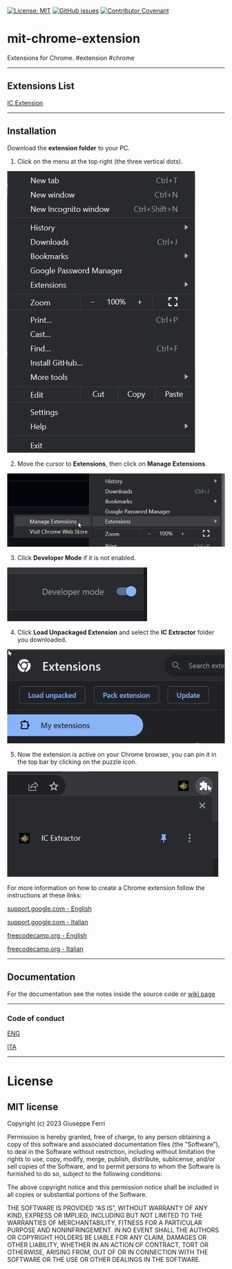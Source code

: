 [![License: MIT](https://img.shields.io/badge/License-MIT-yellow.svg)](https://opensource.org/licenses/MIT)
[![GitHub issues](https://img.shields.io/github/issues/JoeFerri/algorithms)](https://github.com/JoeFerri/mit-chrome-extension/issues)
[![Contributor Covenant](https://img.shields.io/badge/Contributor%20Covenant-2.0-4baaaa.svg)](code_of_conduct-eng.md)

# mit-chrome-extension
Extensions for Chrome. #extension #chrome

---

## Extensions List

[IC Extension](IC%20Extractor%20Project/README.md)

---

## Installation

Download the **extension folder** to your PC.

1. Click on the menu at the top right (the three vertical dots).

![](images/menu-top-right.png)

2. Move the cursor to **Extensions**, then click on **Manage Extensions**.

![](images/menu-top-right-extension.png)

3. Click **Developer Mode** if it is not enabled.

![](images/button-developer-mode.png)

4. Click **Load Unpackaged Extension** and select the **IC Extractor** folder you downloaded.

![](images/buttons-load-extension.png)

5. Now the extension is active on your Chrome browser, you can pin it in the top bar by clicking on the puzzle icon.

![](images/menu-top-right-pin-extension.png)

For more information on how to create a Chrome extension follow the instructions at these links:

[support.google.com - English](https://support.google.com/chrome/a/answer/2714278?hl=en)

[support.google.com - Italian](https://support.google.com/chrome/a/answer/2714278?hl=it)

[freecodecamp.org - English](https://www.freecodecamp.org/news/building-chrome-extension/)

[freecodecamp.org - Italian](https://www.freecodecamp.org/italian/news/come-creare-la-tua-estensione-di-google-chrome/)

---

## Documentation
For the documentation see the notes inside the source code or [wiki page](https://github.com/JoeFerri/mit-chrome-extension/wiki)

---

### Code of conduct
[ENG](code_of_conduct-eng.md)

[ITA](code_of_conduct-ita.md)

---

# License 

## MIT license 

Copyright (c) 2023 Giuseppe Ferri

Permission is hereby granted, free of charge, to any person obtaining a copy of this software and associated documentation files (the “Software”), to deal in the Software without restriction, including without limitation the rights to use, copy, modify, merge, publish, distribute, sublicense, and/or sell copies of the Software, and to permit persons to whom the Software is furnished to do so, subject to the following conditions:

The above copyright notice and this permission notice shall be included in all copies or substantial portions of the Software.

THE SOFTWARE IS PROVIDED “AS IS”, WITHOUT WARRANTY OF ANY KIND, EXPRESS OR IMPLIED, INCLUDING BUT NOT LIMITED TO THE WARRANTIES OF MERCHANTABILITY, FITNESS FOR A PARTICULAR PURPOSE AND NONINFRINGEMENT. IN NO EVENT SHALL THE AUTHORS OR COPYRIGHT HOLDERS BE LIABLE FOR ANY CLAIM, DAMAGES OR OTHER LIABILITY, WHETHER IN AN ACTION OF CONTRACT, TORT OR OTHERWISE, ARISING FROM, OUT OF OR IN CONNECTION WITH THE SOFTWARE OR THE USE OR OTHER DEALINGS IN THE SOFTWARE.
